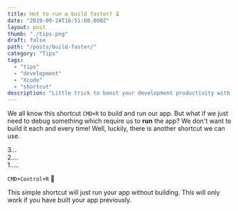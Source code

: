 ```yaml
---
title: Hot to run a build faster? ⏳
date: "2019-09-24T16:51:00.000Z"
layout: post
thumb: "./tips.png"
draft: false
path: "/posts/build-faster/"
category: "Tips"
tags:
  - "tips"
  - "development"
  - "Xcode"
  - "shortcut"
description: "Little trick to boost your development productivity with Xcode"
---
```


<!-- ![](./unicorno.jpg) -->

We all know this shortcut `CMD+R` to build and run our app. But what if we just need to debug something which require us to **run** the app? We don't want to build it each and every time! Well, luckily, there is another shortcut we can use. 

3...<br>
2....<br>
1.....<br>

`CMD+Control+R` 🚀

This simple shortcut will just run your app without building. This will only work if you have built your app previously.
